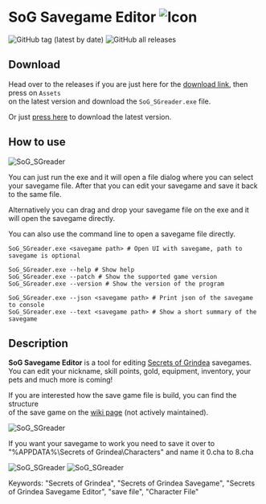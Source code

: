 # SoG Savegame Editor ![Icon](https://returnnull.de/images/_64.png)
![GitHub tag (latest by date)](https://img.shields.io/github/v/tag/tolik518/SoG_SGreader?label=latest%20version&style=flat-square) ![GitHub all releases](https://img.shields.io/github/downloads/tolik518/SoG_SGreader/total?style=flat-square)

## Download
Head over to the releases if you are just here for the [download link](https://github.com/tolik518/SoG_SGreader/releases), then press on `Assets`   
on the latest version and download the `SoG_SGreader.exe` file. 

Or just [press here](https://github.com/tolik518/SoG_SGreader/releases/latest/download/SoG_SGreader.exe) to download the latest version.

## How to use
![SoG_SGreader](https://returnnull.de/images/SoG_SGreader7.png)

You can just run the exe and it will open a file dialog where you can select your savegame file.
After that you can edit your savegame and save it back to the same file.

Alternatively you can drag and drop your savegame file on the exe and it will open the savegame directly.

You can also use the command line to open a savegame file directly.
```
SoG_SGreader.exe <savegame path> # Open UI with savegame, path to savegame is optional

SoG_SGreader.exe --help # Show help
SoG_SGreader.exe --patch # Show the supported game version
SoG_SGreader.exe --version # Show the version of the program

SoG_SGreader.exe --json <savegame path> # Print json of the savegame to console
SoG_SGreader.exe --text <savegame path> # Show a short summary of the savegame
```

## Description


**SoG Savegame Editor** is a tool for editing [Secrets of Grindea](https://store.steampowered.com/app/269770/Secrets_of_Grindea/) savegames.
You can edit your nickname, skill points, gold, equipment, inventory, your pets and much more is coming!

If you are interested how the save game file is build, you can find the structure   
of the save game on the [wiki page](https://github.com/tolik518/SoG_SGreader/wiki/Savegame-File-Structure) (not actively maintained).    
  

![SoG_SGreader](https://returnnull.de/images/SoG_SGreader8.png)  
  
If you want your savegame to work you need to save it over to "%APPDATA%\Secrets of Grindea\Characters" and name it 0.cha to 8.cha
  
![SoG_SGreader](https://returnnull.de/images/SoG_SGreader2.png)
![SoG_SGreader](https://returnnull.de/images/SoG_SGreader3.png)

Keywords: "Secrets of Grindea", "Secrets of Grindea Savegame", "Secrets of Grindea Savegame Editor", "save file", "Character File"
